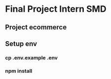 # Final Project Intern SMD
## Project ecommerce
## Setup env
### cp .env.example .env
### npm install
